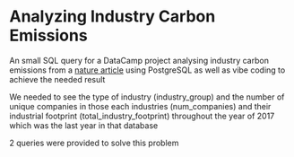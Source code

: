# Analyzing Industry Carbon Emissions
An small SQL query for a DataCamp project analysing industry carbon emissions from a [nature article](https://www.nature.com/articles/s41597-022-01178-9) using PostgreSQL as well as vibe coding to achieve the needed result

We needed to see the type of industry (industry_group) and the number of unique companies in those each industries (num_companies) and their industrial footprint (total_industry_footprint) throughout the year of 2017 which was the last year in that database

2 queries were provided to solve this problem
